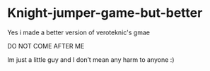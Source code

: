 # Knight-jumper-game-but-better
Yes i made a better version of veroteknic's gmae

DO NOT COME AFTER ME

Im just a little guy and I don’t mean any harm to anyone :)
